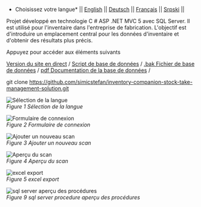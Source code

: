 * Choisissez votre langue* ||
[English]( https://github.com/simicstefan/inventory-companion-stock-take-management-solution/blob/master/readme_en.md "english") ||
[Deutsch]( https://github.com/simicstefan/inventory-companion-stock-take-management-solution/blob/master/readme_de.md "deutsch") ||
[Français]( https://github.com/simicstefan/inventory-companion-stock-take-management-solution/blob/master/readme_fr.md "fran‡ais") ||
[Srpski]( https://github.com/simicstefan/inventory-companion-stock-take-management-solution/blob/master/readme_sr.md "srpski") ||

Projet développé en technologie C # ASP .NET MVC 5 avec SQL Server. Il est utilisé pour l'inventaire dans l'entreprise de fabrication. L'objectif est d'introduire un emplacement central pour les données d'inventaire et d'obtenir des résultats plus précis.

Appuyez pour accéder aux éléments suivants 

[Version du site en direct](http://simicstefan10-001-site2.btempurl.com/ " Version du site en direct") /
[Script de base de données](https://github.com/simicstefan/inventory-companion-stock-take-management-solution/blob/master/_database-script.rtf "Script de base de données ") /
[.bak Fichier de base de données](https://github.com/simicstefan/inventory-companion-stock-take-management-solution/blob/master/Popis.bak?raw=true "[.bak Fichier de base de données") /
[pdf Documentation de la base de données](https://github.com/simicstefan/inventory-companion-stock-take-management-solution/blob/master/InventoryCompanio__documentation.pdf " pdf Documentation de la base de données") /

git clone https://github.com/simicstefan/inventory-companion-stock-take-management-solution.git

![Sélection de la langue]( https://user-images.githubusercontent.com/34691870/78506286-ce59e480-7778-11ea-901d-02c96578c6c0.png)  
*Figure 1 Sélection de la langue*

![Formulaire de connexion]( https://user-images.githubusercontent.com/34691870/78506287-ce59e480-7778-11ea-9789-299bf144fc2c.png)  
*Figure 2 Formulaire de connexion*

![Ajouter un nouveau scan]( https://user-images.githubusercontent.com/34691870/78506288-cef27b00-7778-11ea-8ec4-5c7ce8cd73d8.png)  
*Figure 3 Ajouter un nouveau scan*

![Aperçu du scan]( https://user-images.githubusercontent.com/34691870/78506290-cef27b00-7778-11ea-9a0d-c2ed65403f24.png)  
*Figure 4 Aperçu du scan*

![excel export]( https://user-images.githubusercontent.com/34691870/78506269-c69a4000-7778-11ea-949a-99118cf7cd7b.png)  
*Figure 5 excel export*

![sql server aperçu des procédures]( https://user-images.githubusercontent.com/34691870/78506280-cb5ef400-7778-11ea-9e01-b2658521e1af.png)  
*Figure 9 sql server procedure aperçu des procédures*


